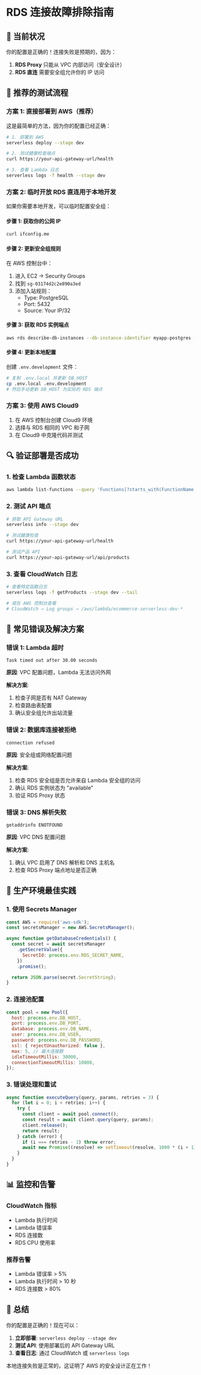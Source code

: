 # RDS 连接故障排除指南

## 🎯 当前状况

你的配置是正确的！连接失败是预期的，因为：

1. **RDS Proxy** 只能从 VPC 内部访问（安全设计）
2. **RDS 直连** 需要安全组允许你的 IP 访问

## 🚀 推荐的测试流程

### 方案 1: 直接部署到 AWS（推荐）

这是最简单的方法，因为你的配置已经正确：

```bash
# 1. 部署到 AWS
serverless deploy --stage dev

# 2. 测试健康检查端点
curl https://your-api-gateway-url/health

# 3. 查看 Lambda 日志
serverless logs -f health --stage dev
```

### 方案 2: 临时开放 RDS 直连用于本地开发

如果你需要本地开发，可以临时配置安全组：

#### 步骤 1: 获取你的公网 IP

```bash
curl ifconfig.me
```

#### 步骤 2: 更新安全组规则

在 AWS 控制台中：

1. 进入 EC2 → Security Groups
2. 找到 `sg-03174d2c2e890a3ed`
3. 添加入站规则：
   - Type: PostgreSQL
   - Port: 5432
   - Source: Your IP/32

#### 步骤 3: 获取 RDS 实例端点

```bash
aws rds describe-db-instances --db-instance-identifier myapp-postgres --query 'DBInstances[0].Endpoint.Address' --output text
```

#### 步骤 4: 更新本地配置

创建 `.env.development` 文件：

```bash
# 复制 .env.local 并更新 DB_HOST
cp .env.local .env.development
# 然后手动更新 DB_HOST 为实际的 RDS 端点
```

### 方案 3: 使用 AWS Cloud9

1. 在 AWS 控制台创建 Cloud9 环境
2. 选择与 RDS 相同的 VPC 和子网
3. 在 Cloud9 中克隆代码并测试

## 🔍 验证部署是否成功

### 1. 检查 Lambda 函数状态

```bash
aws lambda list-functions --query 'Functions[?starts_with(FunctionName, `ecommerce-serverless`)].FunctionName'
```

### 2. 测试 API 端点

```bash
# 获取 API Gateway URL
serverless info --stage dev

# 测试健康检查
curl https://your-api-gateway-url/health

# 测试产品 API
curl https://your-api-gateway-url/api/products
```

### 3. 查看 CloudWatch 日志

```bash
# 查看特定函数日志
serverless logs -f getProducts --stage dev --tail

# 或在 AWS 控制台查看
# CloudWatch → Log groups → /aws/lambda/ecommerce-serverless-dev-*
```

## 🐛 常见错误及解决方案

### 错误 1: Lambda 超时

```
Task timed out after 30.00 seconds
```

**原因**: VPC 配置问题，Lambda 无法访问外网

**解决方案**:

1. 检查子网是否有 NAT Gateway
2. 检查路由表配置
3. 确认安全组允许出站流量

### 错误 2: 数据库连接被拒绝

```
connection refused
```

**原因**: 安全组或网络配置问题

**解决方案**:

1. 检查 RDS 安全组是否允许来自 Lambda 安全组的访问
2. 确认 RDS 实例状态为 "available"
3. 验证 RDS Proxy 状态

### 错误 3: DNS 解析失败

```
getaddrinfo ENOTFOUND
```

**原因**: VPC DNS 配置问题

**解决方案**:

1. 确认 VPC 启用了 DNS 解析和 DNS 主机名
2. 检查 RDS Proxy 端点地址是否正确

## 🎯 生产环境最佳实践

### 1. 使用 Secrets Manager

```javascript
const AWS = require('aws-sdk');
const secretsManager = new AWS.SecretsManager();

async function getDatabaseCredentials() {
  const secret = await secretsManager
    .getSecretValue({
      SecretId: process.env.RDS_SECRET_NAME,
    })
    .promise();

  return JSON.parse(secret.SecretString);
}
```

### 2. 连接池配置

```javascript
const pool = new Pool({
  host: process.env.DB_HOST,
  port: process.env.DB_PORT,
  database: process.env.DB_NAME,
  user: process.env.DB_USER,
  password: process.env.DB_PASSWORD,
  ssl: { rejectUnauthorized: false },
  max: 5, // 最大连接数
  idleTimeoutMillis: 30000,
  connectionTimeoutMillis: 10000,
});
```

### 3. 错误处理和重试

```javascript
async function executeQuery(query, params, retries = 3) {
  for (let i = 0; i < retries; i++) {
    try {
      const client = await pool.connect();
      const result = await client.query(query, params);
      client.release();
      return result;
    } catch (error) {
      if (i === retries - 1) throw error;
      await new Promise((resolve) => setTimeout(resolve, 1000 * (i + 1)));
    }
  }
}
```

## 📊 监控和告警

### CloudWatch 指标

- Lambda 执行时间
- Lambda 错误率
- RDS 连接数
- RDS CPU 使用率

### 推荐告警

- Lambda 错误率 > 5%
- Lambda 执行时间 > 10 秒
- RDS 连接数 > 80%

## 🎉 总结

你的配置是正确的！现在可以：

1. **立即部署**: `serverless deploy --stage dev`
2. **测试 API**: 使用部署后的 API Gateway URL
3. **查看日志**: 通过 CloudWatch 或 `serverless logs`

本地连接失败是正常的，这证明了 AWS 的安全设计正在工作！
